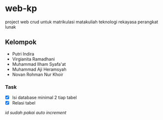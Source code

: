# web-kp
project web crud untuk matrikulasi matakuliah teknologi rekayasa perangkat lunak

## Kelompok
- Putri Indira
- Virgianita Ramadhani
- Muhammad Ilham Syafa'at
- Muhammad Aji Heramsyah
- Novan Rohman Nur Khoir

### Task

- [x] Isi database minimal 2 tiap tabel
- [x] Relasi tabel

*id sudah pakai auto increment*
